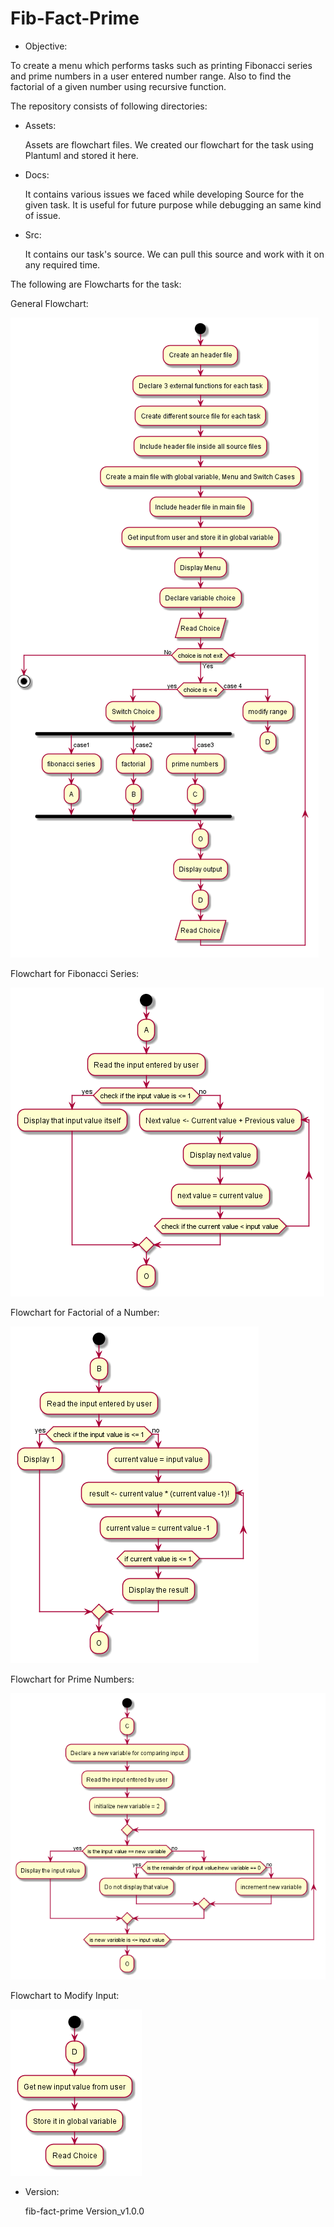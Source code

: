 # Fib-Fact-Prime
- Objective:

To create a menu which performs tasks such as printing Fibonacci series and prime numbers in a user entered number range.
Also to find the factorial of a given number using recursive function.


The repository consists of following directories:

- Assets:

    Assets are flowchart files. We created our flowchart for the task using Plantuml and stored it here.

- Docs:

    It contains various issues we faced while developing Source for the given task. It is useful for future purpose while debugging an same kind of issue.

- Src:

    It contains our task's source. We can pull this source and work with it on any required time.

The following are Flowcharts for the task:

General Flowchart:

![General Flowchart](assets/main/fib_fact_prime.png)

Flowchart for Fibonacci Series:

![Fibonacci Flowchart](assets/Fibonacci/fibonacci.png)

Flowchart for Factorial of a Number:

![Factorial Flowchart](assets/Factorial/factorial.png)

Flowchart for Prime Numbers:

![Prime Flowchart](assets/Prime/prime.png)

Flowchart to Modify Input:

![Modification Flowchart](assets/Modify/modify.png)

- Version:

    fib-fact-prime Version_v1.0.0